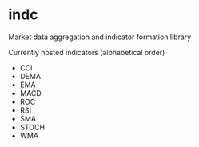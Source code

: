 # indc
Market data aggregation and indicator formation library

Currently hosted indicators (alphabetical order)
 - CCI
 - DEMA
 - EMA
 - MACD
 - ROC
 - RSI
 - SMA
 - STOCH
 - WMA
